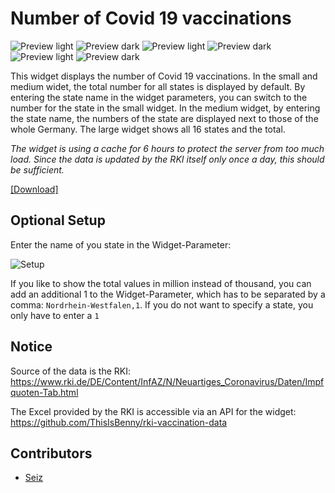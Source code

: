 # Number of Covid 19 vaccinations
![Preview light](https://raw.githubusercontent.com/ThisIsBenny/iOS-Widgets/main/number-of-covild-19-vaccinations/previewLight.jpeg)
![Preview dark](https://raw.githubusercontent.com/ThisIsBenny/iOS-Widgets/main/number-of-covild-19-vaccinations/previewDark.jpeg)
![Preview light](https://raw.githubusercontent.com/ThisIsBenny/iOS-Widgets/main/number-of-covild-19-vaccinations/previewLight2.jpeg)
![Preview dark](https://raw.githubusercontent.com/ThisIsBenny/iOS-Widgets/main/number-of-covild-19-vaccinations/previewDark2.jpeg)
![Preview light](https://raw.githubusercontent.com/ThisIsBenny/iOS-Widgets/main/number-of-covild-19-vaccinations/previewLight3.jpeg)
![Preview dark](https://raw.githubusercontent.com/ThisIsBenny/iOS-Widgets/main/number-of-covild-19-vaccinations/previewDark3.jpeg)

This widget displays the number of Covid 19 vaccinations. In the small and medium widet, the total number for all states is displayed by default. By entering the state name in the widget parameters, you can switch to the number for the state in the small widget. In the medium widget, by entering the state name, the numbers of the state are displayed next to those of the whole Germany.
The large widget shows all 16 states and the total.

_The widget is using a cache for 6 hours to protect the server from too much load. Since the data is updated by the RKI itself only once a day, this should be sufficient._

[[Download]](https://raw.githubusercontent.com/ThisIsBenny/iOS-Widgets/main/number-of-covild-19-vaccinations/number-of-covild-19-vaccinations.js)

## Optional Setup
Enter the name of you state in the Widget-Parameter:

![Setup](https://raw.githubusercontent.com/ThisIsBenny/iOS-Widgets/main/number-of-covild-19-vaccinations/setup.jpeg)

If you like to show the total values in million instead of thousand, you can add an additional 1 to the Widget-Parameter, which has to be separated by a comma: `Nordrhein-Westfalen,1`. If you do not want to specify a state, you only have to enter a `1`

## Notice
Source of the data is the RKI: https://www.rki.de/DE/Content/InfAZ/N/Neuartiges_Coronavirus/Daten/Impfquoten-Tab.html

The Excel provided by the RKI is accessible via an API for the widget: https://github.com/ThisIsBenny/rki-vaccination-data

## Contributors
- [Seiz](https://github.com/Seiz)
